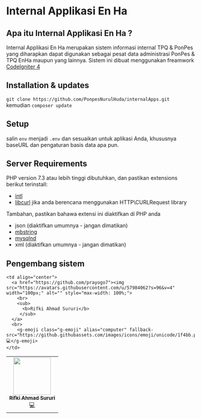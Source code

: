 # Internal Applikasi En Ha

## Apa itu Internal Applikasi En Ha ?

Internal Applikasi En Ha merupakan sistem informasi internal TPQ & PonPes yang diharapkan dapat digunakan sebagai pesat data administrasi PonPes & TPQ EnHa maupun yang lainnya. Sistem ini dibuat menggunakan freamwork [CodeIgniter 4](http://codeigniter.com)

## Installation & updates

`git clone https://github.com/PonpesNurulHuda/internalApps.git` kemudian `composer update` 

## Setup

salin `env` menjadi `.env` dan sesuaikan untuk aplikasi Anda, khususnya baseURL dan pengaturan basis data apa pun.

## Server Requirements

PHP version 7.3 atau lebih tinggi dibutuhkan, dan pastikan extensions berikut terinstall:

- [intl](http://php.net/manual/en/intl.requirements.php)
- [libcurl](http://php.net/manual/en/curl.requirements.php) jika anda berencana menggunakan HTTP\CURLRequest library

Tambahan, pastikan bahawa extensi ini diaktifkan di PHP anda

- json (diaktifkan umumnya - jangan dimatikan)
- [mbstring](http://php.net/manual/en/mbstring.installation.php)
- [mysqlnd](http://php.net/manual/en/mysqlnd.install.php)
- xml (diaktifkan umumnya - jangan dimatikan)

## Pengembang sistem


<table>
  <tr>
    <td align="center">
      <a href="https://github.com/rifkisururi"><img src="https://avatars.githubusercontent.com/u/57984062?s=96&v=4" width="100px;" alt="" style="max-width: 100%;">
        <br>
        <sub>
          <b>Rifki Ahmad Sururi</b>
         </sub>
      </a>
      <br>
        <g-emoji class="g-emoji" alias="computer" fallback-src="https://github.githubassets.com/images/icons/emoji/unicode/1f4bb.png">💻</g-emoji>    
    </td>
    
    
    <td align="center">
      <a href="https://github.com/prayogo7"><img src="https://avatars.githubusercontent.com/u/57984062?s=96&v=4" width="100px;" alt="" style="max-width: 100%;">
        <br>
        <sub>
          <b>Rifki Ahmad Sururi</b>
         </sub>
      </a>
      <br>
        <g-emoji class="g-emoji" alias="computer" fallback-src="https://github.githubassets.com/images/icons/emoji/unicode/1f4bb.png">💻</g-emoji>    
    </td>
    
  </tr>
</table
